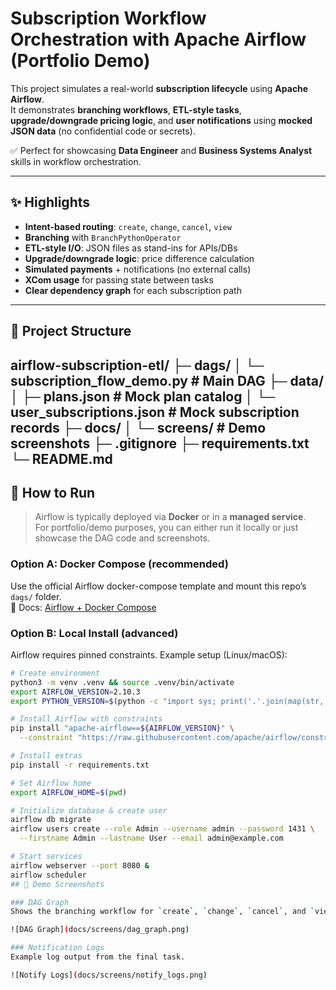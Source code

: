 # Subscription Workflow Orchestration with Apache Airflow (Portfolio Demo)

This project simulates a real-world **subscription lifecycle** using **Apache Airflow**.  
It demonstrates **branching workflows**, **ETL-style tasks**, **upgrade/downgrade pricing logic**, and **user notifications** using **mocked JSON data** (no confidential code or secrets).  

✅ Perfect for showcasing **Data Engineer** and **Business Systems Analyst** skills in workflow orchestration.

---

## ✨ Highlights
- **Intent-based routing**: `create`, `change`, `cancel`, `view`
- **Branching** with `BranchPythonOperator`
- **ETL-style I/O**: JSON files as stand-ins for APIs/DBs
- **Upgrade/downgrade logic**: price difference calculation
- **Simulated payments** + notifications (no external calls)
- **XCom usage** for passing state between tasks
- **Clear dependency graph** for each subscription path

---

## 🧱 Project Structure
airflow-subscription-etl/
├─ dags/
│  └─ subscription_flow_demo.py   # Main DAG
├─ data/
│  ├─ plans.json                  # Mock plan catalog
│  └─ user_subscriptions.json     # Mock subscription records
├─ docs/
│  └─ screens/                    # Demo screenshots
├─ .gitignore
├─ requirements.txt
└─ README.md
---

## 🚀 How to Run

> Airflow is typically deployed via **Docker** or in a **managed service**.  
> For portfolio/demo purposes, you can either run it locally or just showcase the DAG code and screenshots.

### Option A: Docker Compose (recommended)
Use the official Airflow docker-compose template and mount this repo’s `dags/` folder.  
📖 Docs: [Airflow + Docker Compose](https://airflow.apache.org/docs/apache-airflow/stable/howto/docker-compose/index.html)

### Option B: Local Install (advanced)
Airflow requires pinned constraints. Example setup (Linux/macOS):

```bash
# Create environment
python3 -m venv .venv && source .venv/bin/activate
export AIRFLOW_VERSION=2.10.3
export PYTHON_VERSION=$(python -c "import sys; print('.'.join(map(str, sys.version_info[:2])))")

# Install Airflow with constraints
pip install "apache-airflow==${AIRFLOW_VERSION}" \
  --constraint "https://raw.githubusercontent.com/apache/airflow/constraints-${AIRFLOW_VERSION}/constraints-${PYTHON_VERSION}.txt"

# Install extras
pip install -r requirements.txt

# Set Airflow home
export AIRFLOW_HOME=$(pwd)

# Initialize database & create user
airflow db migrate
airflow users create --role Admin --username admin --password 1431 \
  --firstname Admin --lastname User --email admin@example.com

# Start services
airflow webserver --port 8080 &
airflow scheduler
## 📸 Demo Screenshots

### DAG Graph
Shows the branching workflow for `create`, `change`, `cancel`, and `view`.

![DAG Graph](docs/screens/dag_graph.png)

### Notification Logs
Example log output from the final task.

![Notify Logs](docs/screens/notify_logs.png)